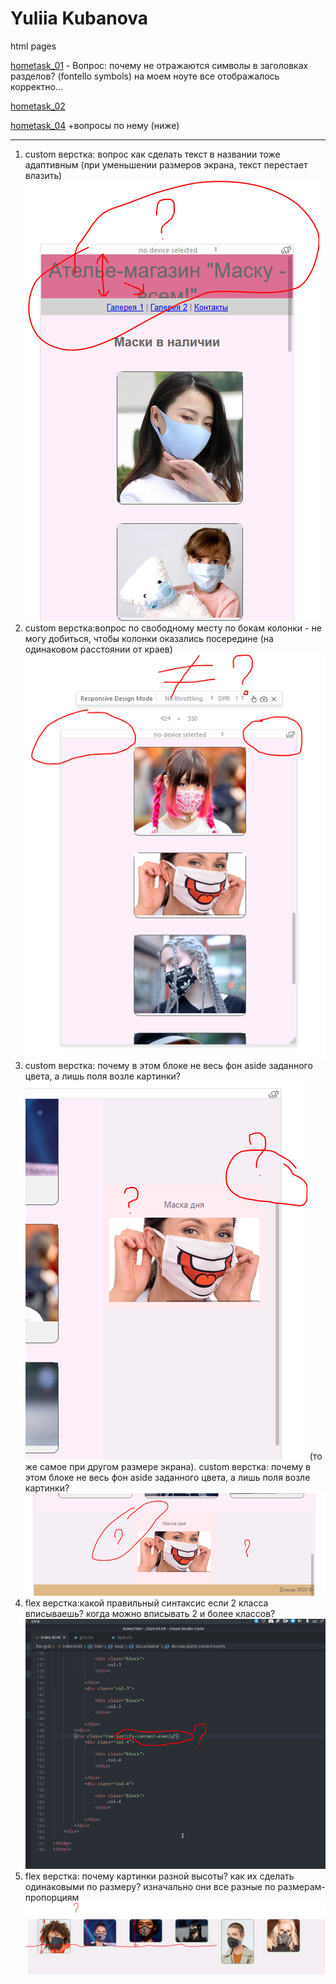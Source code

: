 # Yuliia Kubanova
html pages

[hometask_01](https://yuliia-ku.github.io/hometask_01/ "Резюме") - Вопрос: почему не отражаются символы в заголовках разделов? (fontello symbols) на моем ноуте все отображалось корректно...

[hometask_02](https://yuliia-ku.github.io/hometask_02/hometask_2.html "ДЗ №2 всякие блоки")

[hometask_04](https://github.com/Yuliia-Ku/Yuliia-Ku.github.io/tree/master/hometask_04 "ДЗ №4 Flex верстка: галерея фото")
   +вопросы по нему (ниже)
   ***
   1. custom верстка: вопрос как сделать текст в названии тоже адаптивным (при уменьшении размеров экрана, текст перестает влазить)
   ![1. custom верстка: вопрос как сделать текст в названии тоже адаптивным (при уменьшении размеров экрана, текст перестает влазить)](https://github.com/Yuliia-Ku/Yuliia-Ku.github.io/blob/master/hometask_04/issues/%D0%B2%D0%BE%D0%BF%D1%80%D0%BE%D1%81%20%D0%BA%D0%B0%D0%BA%20%D1%81%D0%B4%D0%B5%D0%BB%D0%B0%D1%82%D1%8C%20%D1%82%D0%B5%D0%BA%D1%81%D1%82%20%D0%B2%20%D0%BD%D0%B0%D0%B7%D0%B2%D0%B0%D0%BD%D0%B8%D0%B8%20%D1%82%D0%BE%D0%B6%D0%B5%20%D0%B0%D0%B4%D0%B0%D0%BF%D1%82%D0%B8%D0%B2%D0%BD%D1%8B%D0%BC.PNG)
   2. custom верстка:вопрос по свободному месту по бокам колонки - не могу добиться, чтобы колонки оказались посередине (на одинаковом расстоянии от краев)
   ![2. custom верстка:вопрос по свободному месту по бокам колонки - не могу добиться, чтобы колонки оказались посередине](https://github.com/Yuliia-Ku/Yuliia-Ku.github.io/blob/master/hometask_04/issues/%D0%B2%D0%BE%D0%BF%D1%80%D0%BE%D1%81%20%D0%BF%D0%BE%20%D1%81%D0%B2%D0%BE%D0%B1%D0%BE%D0%B4%D0%BD%D0%BE%D0%BC%D1%83%20%D0%BC%D0%B5%D1%81%D1%82%D1%83%20%D0%BF%D0%BE%20%D0%B1%D0%BE%D0%BA%D0%B0%D0%BC%20%D0%BA%D0%BE%D0%BB%D0%BE%D0%BD%D0%BA%D0%B8.PNG)
   3. custom верстка: почему в этом блоке не весь фон aside заданного цвета, а лишь поля возле картинки?
   ![3. custom верстка: почему в этом блоке не весь фон aside заданного цвета, а лишь поля возле картинки?](https://github.com/Yuliia-Ku/Yuliia-Ku.github.io/blob/master/hometask_04/issues/%D0%B2%D0%BE%D0%BF%D1%80%D0%BE%D1%81%20%D0%BF%D0%BE%D1%87%D0%B5%D0%BC%D1%83%20%D0%BD%D0%B5%20%D0%B2%D0%B5%D1%81%D1%8C%20%D1%84%D0%BE%D0%BD%20aside%20%D0%B7%D0%B0%D0%B4%D0%B0%D0%BD%D0%BD%D0%BE%D0%B3%D0%BE%20%D1%86%D0%B2%D0%B5%D1%82%D0%B0.PNG)
   (то же самое при другом размере экрана). custom верстка: почему в этом блоке не весь фон aside заданного цвета, а лишь поля возле картинки?
   ![3 (то же самое при другом размере экрана). custom верстка: почему в этом блоке не весь фон aside заданного цвета, а лишь поля возле картинки?](https://github.com/Yuliia-Ku/Yuliia-Ku.github.io/blob/master/hometask_04/issues/%D0%B2%D0%BE%D0%BF%D1%80%D0%BE%D1%81%20%D0%BF%D0%BE%D1%87%D0%B5%D0%BC%D1%83%20%D0%BD%D0%B5%20%D0%B2%D0%B5%D1%81%D1%8C%20%D1%84%D0%BE%D0%BD%20aside%20%D0%B7%D0%B0%D0%B4%D0%B0%D0%BD%D0%BD%D0%BE%D0%B3%D0%BE%20%D1%86%D0%B2%D0%B5%D1%82%D0%B0_.PNG)
   4. flex верстка:какой правильный синтаксис если 2 класса вписываешь? когда можно вписывать 2 и более классов?   ![4. flex верстка:какой правильный синтаксис если 2 класса вписываешь? когда можно вписывать 2 и более классов?](https://github.com/Yuliia-Ku/Yuliia-Ku.github.io/blob/master/hometask_04/issues/%D0%B2%D0%BE%D0%BF%D1%80%D0%BE%D1%81%20%D0%BA%D0%B0%D0%BA%D0%BE%D0%B9%20%D0%BF%D1%80%D0%B0%D0%B2%D0%B8%D0%BB%D1%8C%D0%BD%D1%8B%D0%B9%20%D1%81%D0%B8%D0%BD%D1%82%D0%B0%D0%BA%D1%81%D0%B8%D1%81%20%D0%B5%D1%81%D0%BB%D0%B8%202%20%D0%BA%D0%BB%D0%B0%D1%81%D1%81%D0%B0%20%D0%B2%D0%BF%D0%B8%D1%81%D1%8B%D0%B2%D0%B0%D0%B5%D1%88%D1%8C%20_%20%D0%BA%D0%BE%D0%B3%D0%B4%D0%B0%20%D0%BC%D0%BE%D0%B6%D0%BD%D0%BE%20%D0%B2%D0%BF%D0%B8%D1%81%D1%8B%D0%B2%D0%B0%D1%82%D1%8C%202%20%D0%B8%20%D0%B1%D0%BE%D0%BB%D0%B5%D0%B5%20%D0%BA%D0%BB%D0%B0%D1%81%D1%81%D0%BE%D0%B2.PNG)
   5. flex верстка: почему картинки разной высоты? как их сделать одинаковыми по размеру? изначально они все разные по размерам-пропорциям
   ![5. flex верстка: почему картинки разной высоты? как их сделать одинаковыми по размеру? изначально они все разные по размерам-пропорциям](https://github.com/Yuliia-Ku/Yuliia-Ku.github.io/blob/master/hometask_04/issues/%D0%B2%D0%BE%D0%BF%D1%80%D0%BE%D1%81%20%D0%BF%D0%BE%D0%B5%D0%BC%D1%83%20%D0%BA%D0%B0%D1%80%D1%82%D0%B8%D0%BD%D0%BA%D0%B8%20%D1%80%D0%B0%D0%B7%D0%BD%D0%BE%D0%B9%20%D0%B2%D1%8B%D1%81%D0%BE%D1%82%D1%8B_%20%D0%BA%D0%B0%D0%BA%20%D0%B8%D1%85%20%D1%81%D0%B4%D0%B5%D0%BB%D0%B0%D1%82%D1%8C%20%D0%BE%D0%B4%D0%B8%D0%BD%D0%B0%D0%BA%D0%BE%D0%B2%D1%8B%D0%BC%D0%B8%20%D0%BF%D0%BE%20%D1%80%D0%B0%D0%B7%D0%BC%D0%B5%D1%80%D1%83_.PNG)

